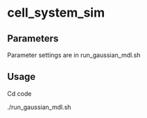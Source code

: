 # cell_system_sim

## Parameters
Parameter settings are in run_gaussian_mdl.sh

## Usage
Cd code

./run_gaussian_mdl.sh
